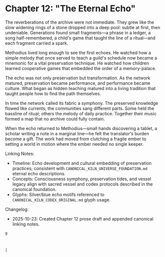 # Chapter 12: "The Eternal Echo"

The reverberations of the archive were not immediate. They grew like the slow widening rings of a stone dropped into a deep pool: subtle at first, then undeniable. Generations found small fragments—a phrase in a ledger, a song half-remembered, a child's game that taught the line of a ritual—and each fragment carried a spark.

Methodius lived long enough to see the first echoes. He watched how a simple melody that once served to teach a guild's schedule now became a mnemonic for a vital preservation technique. He watched how children learned cooperative games that embedded the order of a memory-palace.

The echo was not only preservation but transformation. As the network matured, preservation became performance, and performance became culture. What began as hidden teaching matured into a living tradition that taught people how to find the path themselves.

In time the network called its fabric a symphony. The preserved knowledge flowed like currents; the communities sang different parts. Some held the bassline of ritual; others the melody of daily practice. Together their music formed a map that no archive could fully contain.

When the echo returned to Methodius—small hands discovering a tablet, a scholar writing a note in a marginal line—he felt the translator's burden become a gift. The work had moved from clutching a fragile ember to setting a world in motion where the ember needed no single keeper.



Linking Notes:
- Timeline: Echo development and cultural embedding of preservation practices; consistent with `CANONICAL_KILN_UNIVERSE_FOUNDATION.md` eternal echo descriptions.
- Concepts: Consciousness symphony, preservation tides, and vessel legacy align with sacred vessel and codex protocols described in the canonical foundation.
- Glyphs: Silver/blue echo motifs referenced to `CANONICAL_KILN_CODEX_ORIGINAL.md` glyph usage.

Changelog:
- 2025-10-23: Created Chapter 12 prose draft and appended canonical linking notes.

```
g



[

